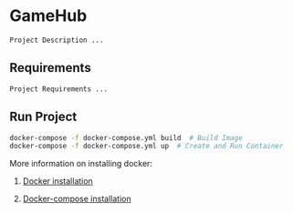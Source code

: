 # GameHub
```text
Project Description ...
```

## Requirements
```text
Project Requirements ...
```

## Run Project
```bash
docker-compose -f docker-compose.yml build  # Build Image
docker-compose -f docker-compose.yml up  # Create and Run Container
``` 
More information on installing docker:

1. [Docker  installation](https://docs.docker.com/engine/installation/linux/ubuntulinux/)

2. [Docker-compose installation](https://docs.docker.com/compose/install/)
